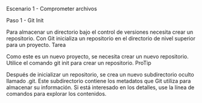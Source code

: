 Escenario 1 - Comprometer archivos

Paso 1 - Git Init

Para almacenar un directorio bajo el control de versiones necesita crear un repositorio. Con Git inicializa un repositorio en el directorio de nivel superior para un proyecto.
Tarea

Como este es un nuevo proyecto, se necesita crear un nuevo repositorio. Utilice el comando git init para crear un repositorio.
ProTip

Después de inicializar un repositorio, se crea un nuevo subdirectorio oculto llamado .git. Este subdirectorio contiene los metadatos que Git utiliza para almacenar su información. Si está interesado en los detalles, use la línea de comandos para explorar los contenidos.


